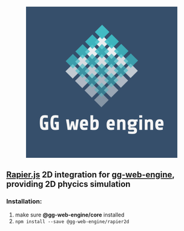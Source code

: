 <p align="center">
  <img src="../../documentation/assets/logo.png" style="height: 400px; width:400px;" alt=''/>
</p>

## [Rapier.js](https://github.com/dimforge/rapier.js) 2D integration for [gg-web-engine](https://github.com/AndyGura/gg-web-engine), providing 2D phycics simulation

### Installation:
1) make sure **@gg-web-engine/core** installed
1) `npm install --save @gg-web-engine/rapier2d`
